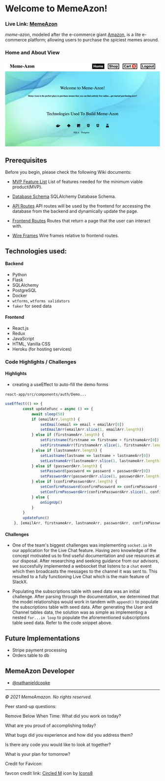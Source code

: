 # Welcome to MemeAzon!

### **Live Link: [MemeAzon](https://memeazon.herokuapp.com/shop)**

_meme-azon_, modeled after the e-commerce giant [Amazon](https://amazon.com/), is a lite e-commerce platform; allowing users to purchase the spiciest memes around.

### Home and About View
![Home and Search View](react-app/public/ma_splash.png)

<!-- ADD CHANNELS VIEW HERE -->

## Prerequisites

Before you begin, please check the following Wiki documents:
* [MVP Feature List](https://github.com/nathanieldcooke/meme-azon/wiki/MVP-Feature-List)
List of features needed for the minimum viable product(MVP).

* [Database Schema](https://github.com/nathanieldcooke/meme-azon/wiki/Database-Schema)
SQLAlchemy Database Schema.

* [API Routes](https://github.com/nathanieldcooke/meme-azon/wiki/API-Routes)
API routes will be used by the frontend for accessing the database from the backend and dynamically update the page. 

* [Frontend Routes](https://github.com/rsdimatulac/SlackX/wiki/Frontend-Routes)
Routes that return a page that the user can interact with.

* [Wire Frames](https://github.com/nathanieldcooke/meme-azon/wiki/Wire-Frames)
Wire frames relative to frontend routes.

## Technologies used:
#### Backend
* Python
* Flask
* SQLAlchemy
* PostgreSQL
* Docker
* `wtforms`, `wtforms validators`
* `faker` for seed data

#### Frontend
* React.js
* Redux
* JavaScript
* HTML, Vanilla CSS
* Heroku (for hosting services)

### Code Highlights / Challenges

#### Highlights 

* creating a useEffect to auto-fill the demo forms

`react-app/src/components/auth/Demo...`
```js
useEffect(() => {
        const updateFunc = async () => {
            await sleep(50)
            if (emailArr.length) {
                setEmail(email => email + emailArr[0])
                setEmailArr(emailArr.slice(1, emailArr.length))
            } else if (firstnameArr.length) {
                setFirstname(firstname => firstname + firstnameArr[0])
                setFirstnameArr(firstnameArr.slice(1, firstnameArr.length))
            } else if (lastnameArr.length) {
                setLastname(lastname => lastname + lastnameArr[0])
                setLastnameArr(lastnameArr.slice(1, lastnameArr.length))
            } else if (passwordArr.length) {
                setPassword(password => password + passwordArr[0])
                setPasswordArr(passwordArr.slice(1, passwordArr.length))
            } else if (confirmPasswordArr.length) {
                setConfirmPassword(confirmPassword => confirmPassword + confirmPasswordArr[0])
                setConfirmPasswordArr(confirmPasswordArr.slice(1, confirmPasswordArr.length))
            } else {
                onSignUp()
            }
        }
        updateFunc()
    }, [emailArr, firstnameArr, lastnameArr, passwordArr, confirmPasswordArr]);
```

#### Challenges
* One of the team's biggest challenges was implementing `socket.io` in our application for the Live Chat feature. Having zero knowledge of the concept motivated us to find useful documentation and use resources at our disposal. After researching and seeking guidance from our advisors, we succesfully implemented a websocket that listens to a `chat` event which then broadcasts the messages to the channel it was sent to. This resulted to a fully functioning Live Chat which is the main feature of SlackX.

* Populating the subscriptions table with seed data was an initial challenge. After parsing through the documentation, we determined that the model relationships would work in tandem with `append()` to populate the subscriptions table with seed data. After generating the User and Channel tables data, the solution was as simple as implementing a nested `for...in loop` to populate the aforementioned subscriptions table seed data. Refer to the code snippet above.

## Future Implementations 
- Stripe payment processing
- Orders table to db

## MemeAzon Developer
- [@nathanieldcooke](https://github.com/nathanieldcooke)
---
_© 2021 MemeAmazon. No rights reserved._

Peer stand-up questions:

Remove Below When Time:
What did you work on today? 

What are you proud of accomplishing today?

What bugs did you experience and how did you address them? 

Is there any code you would like to look at together? 

What is your plan for tomorrow?

Credit for Favicon: 

favcon credit link: <a target="_blank" href="https://icons8.com/icon/66745/circled-m">Circled M</a> icon by <a target="_blank" href="https://icons8.com">Icons8</a>